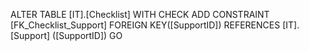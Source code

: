 ALTER TABLE [IT].[Checklist]  WITH CHECK ADD  CONSTRAINT [FK_Checklist_Support] FOREIGN KEY([SupportID])
REFERENCES [IT].[Support] ([SupportID])
GO
